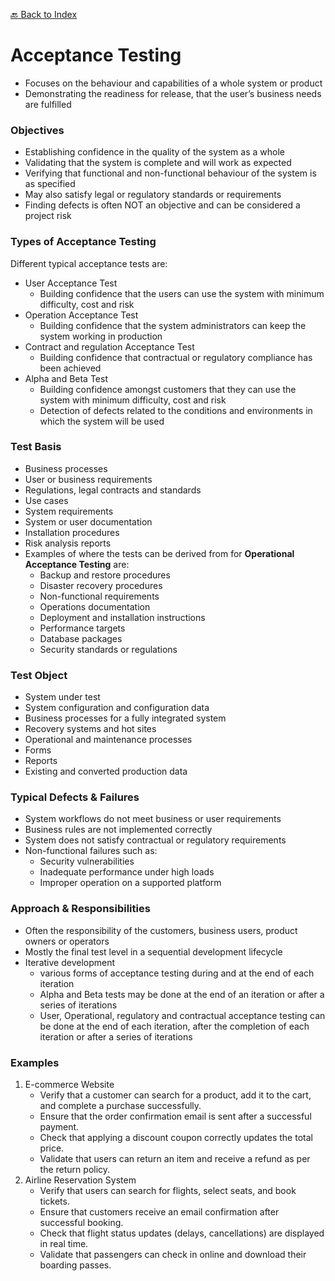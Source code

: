 [🔙 Back to Index](../index.md)

# Acceptance Testing
* Focuses on the behaviour and capabilities of a whole system or product
* Demonstrating the readiness for release, that the user’s business needs are fulfilled

### Objectives
* Establishing confidence in the quality of the system as a whole
* Validating that the system is complete and will work as expected
* Verifying that functional and non-functional behaviour of the system is as specified
* May also satisfy legal or regulatory standards or requirements
* Finding defects is often NOT an objective and can be considered a project risk

### Types of Acceptance Testing
Different typical acceptance tests are:
* User Acceptance Test
  * Building confidence that the users can use the system with minimum difficulty, cost and risk
* Operation Acceptance Test
  * Building confidence that the system administrators can keep the system working in production
* Contract and regulation Acceptance Test
  * Building confidence that contractual or regulatory compliance has been achieved
* Alpha and Beta Test
  * Building confidence amongst customers that they can use the system with minimum difficulty, cost and risk
  * Detection of defects related to the conditions and environments in which the system will be used

### Test Basis
* Business processes
* User or business requirements
* Regulations, legal contracts and standards
* Use cases
* System requirements
* System or user documentation
* Installation procedures
* Risk analysis reports
* Examples of where the tests can be derived from for **Operational Acceptance Testing** are:
  * Backup and restore procedures
  * Disaster recovery procedures
  * Non-functional requirements
  * Operations documentation
  * Deployment and installation instructions
  * Performance targets
  * Database packages
  * Security standards or regulations

### Test Object 
* System under test
* System configuration and configuration data
* Business processes for a fully integrated system
* Recovery systems and hot sites
* Operational and maintenance processes
* Forms
* Reports
* Existing and converted production data

### Typical Defects & Failures
* System workflows do not meet business or user requirements
* Business rules are not implemented correctly
* System does not satisfy contractual or regulatory requirements
* Non-functional failures such as:
  * Security vulnerabilities
  * Inadequate performance under high loads
  * Improper operation on a supported platform

### Approach & Responsibilities
* Often the responsibility of the customers, business users, product owners or operators
* Mostly the final test level in a sequential development lifecycle
* Iterative development
  * various forms of acceptance testing during and at the end of each iteration
  * Alpha and Beta tests may be done at the end of an iteration or after a series of iterations
  * User, Operational, regulatory and contractual acceptance testing can be done at the end of each iteration, after the completion of each iteration or after a series of iterations

### Examples
1. E-commerce Website
   * Verify that a customer can search for a product, add it to the cart, and complete a purchase successfully. 
   * Ensure that the order confirmation email is sent after a successful payment. 
   * Check that applying a discount coupon correctly updates the total price. 
   * Validate that users can return an item and receive a refund as per the return policy.
2. Airline Reservation System
   * Verify that users can search for flights, select seats, and book tickets.
   * Ensure that customers receive an email confirmation after successful booking.
   * Check that flight status updates (delays, cancellations) are displayed in real time.
   * Validate that passengers can check in online and download their boarding passes.
